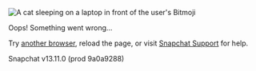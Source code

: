 ![A cat sleeping on a laptop in front of the user's Bitmoji](https://cf-st.sc-cdn.net/dw/74744d1a5a11aa42cce8.png)

Oops! Something went wrong…

Try [another browser](https://www.google.com/chrome/), reload the page, or visit [Snapchat Support](https://help.snapchat.com/hc/?utm_source=sc&utm_medium=source_code&utm_campaign=error_message) for help.

Snapchat v13.11.0 (prod 9a0a9288)